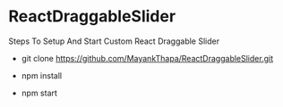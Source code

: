 # ReactDraggableSlider

Steps To Setup And Start Custom React Draggable Slider

- git clone https://github.com/MayankThapa/ReactDraggableSlider.git

- npm install

- npm start
